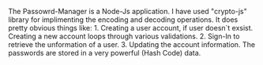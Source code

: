 The Passowrd-Manager is a Node-Js application. I have used "crypto-js" library for implimenting the encoding and decoding operations. It does pretty obvious things like:
	1.  Creating a user account, if user doesn`t exsist.
		Creating a new account loops through various validations. 
	2.  Sign-In to retrieve the unformation of a user.
	3.  Updating the account information.
The passwords are stored in a very powerful (Hash Code) data. 
